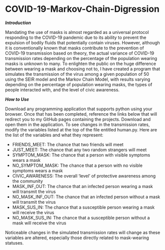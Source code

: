 # COVID-19-Markov-Chain-Digression

***Introduction***

Mandating the use of masks is almost regarded as a universal protocol responding to the COVID-19 pandemic due to its ability to prevent the expulsion of bodily fluids that potentially contain viruses. However, although it is conventionally known that masks contribute to the prevention of COVID-19 transmission based on theory, the actual variance of COVID-19 transmission rates depending on the percentage of the population wearing masks is unknown to many. To enlighten the public on the huge difference between wearing a mask and choosing not to, I have created a program that simulates the transmission of the virus among a given population of 50 using the SEIR model and the Markov Chain Model, with results varying depending on the percentage of population wearing masks, the types of people interacted with, and the level of civic awareness.

***How to Use***

Download any programming application that supports python using your browser. Once that has been completed, reference the links below that will redirect you to my GitHub pages containing the projects. Download and open them in the application. To see changes in the transmission rates, modify the variables listed at the top of the file entitled human.py. Here are the list of the variables and what they represent:

* FRIENDS_MEET: The chance that two friends will meet
* JUST_MEET: The chance that any two random strangers will meet
* SYMPTOM_MASK: The chance that a person with visible symptoms wears a mask
* NO_SYMPTOM_MASK: The chance that a person with no visible symptoms wears a mask
* CIVIC_AWARENESS: The overall ‘level’ of protective awareness among the community 
* MASK_INF_OUT: The chance that an infected person wearing a mask will transmit the virus 
* NO_MASK_INF_OUT: The chance that an infected person without a mask will transmit the virus 
* MASK_SUS_IN: The chance that a susceptible person wearing a mask will receive the virus 
* NO_MASK_SUS_IN: The chance that a susceptible person without a mask will receive the virus 

Noticeable changes in the simulated transmission rates will change as these variables are altered, especially those directly related to mask-wearing statuses.
